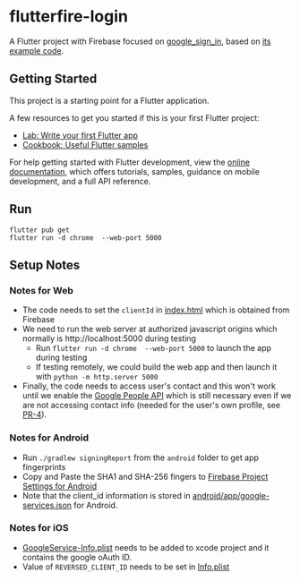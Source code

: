 # flutterfire-login

A Flutter project with Firebase focused on [google_sign_in](https://github.com/flutter/packages/tree/main/packages/google_sign_in), based on [its example code](https://github.com/flutter/packages/tree/main/packages/google_sign_in/google_sign_in/example).

## Getting Started

This project is a starting point for a Flutter application.

A few resources to get you started if this is your first Flutter project:

- [Lab: Write your first Flutter app](https://docs.flutter.dev/get-started/codelab)
- [Cookbook: Useful Flutter samples](https://docs.flutter.dev/cookbook)

For help getting started with Flutter development, view the
[online documentation](https://docs.flutter.dev/), which offers tutorials,
samples, guidance on mobile development, and a full API reference.

## Run

```
flutter pub get
flutter run -d chrome  --web-port 5000
```

## Setup Notes

### Notes for Web 

- The code needs to set the `clientId` in [index.html](web/index.html) which is obtained from Firebase
- We need to run the web server at authorized javascript origins which normally is  http://localhost:5000 during testing
  - Run `flutter run -d chrome  --web-port 5000` to launch the app during testing
  - If testing remotely, we could build the web app and then launch it with `python -m http.server 5000`
- Finally, the code needs to access user's contact and this won't work until we enable the [Google People API](https://console.developers.google.com/apis/api/people.googleapis.com/overview?project=839148412972) which is still necessary even if we are not accessing contact info (needed for the user's own profile, see [PR-4](https://github.com/jinzishuai/flutterfire-login/pull/4)).


### Notes for Android

- Run `./gradlew signingReport` from the `android` folder to get app fingerprints
- Copy and Paste the SHA1 and SHA-256 fingers to [Firebase Project Settings for Android](https://console.firebase.google.com/project/flutterfire-3d3b0/settings/general/android:com.example.googlelogin)
- Note that the client_id information is stored in [android/app/google-services.json](android/app/google-services.json) for Android.

### Notes for iOS

- [GoogleService-Info.plist](ios/Runner/GoogleService-Info.plist) needs to be added to xcode project and it contains the google oAuth ID.
- Value of `REVERSED_CLIENT_ID` needs to be set in [Info.plist](https://github.com/jinzishuai/flutterfire-login/blob/master/ios/Runner/Info.plist#L32)
